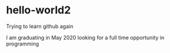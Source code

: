 # hello-world2
Trying to learn github again

I am graduating in May 2020 looking for a full time opportunity in programming
